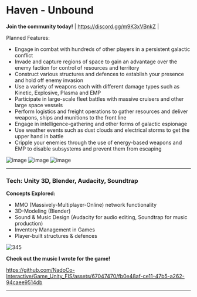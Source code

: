 # Haven - Unbound

**Join the community today!** | https://discord.gg/m9K3xVBnkZ |

Planned Features:
- Engage in combat with hundreds of other players in a persistent galactic conflict
- Invade and capture regions of space to gain an advantage over the enemy faction for control of resources and territory
- Construct various structures and defences to establish your presence and hold off enemy invasion
- Use a variety of weapons each with different damage types such as Kinetic, Explosive, Plasma and EMP
- Participate in large-scale fleet battles with massive cruisers and other large space vessels
- Perform logistics and freight operations to gather resources and deliver weapons, ships and munitions to the front line
- Engage in intelligence-gathering and other forms of galactic espionage
- Use weather events such as dust clouds and electrical storms to get the upper hand in battle
- Cripple your enemies through the use of energy-based weapons and EMP to disable subsystems and prevent them from escaping

![image](https://github.com/NadoCo-Interactive/Game_Unity_FIS/assets/67047470/5eb701ac-4bff-48dd-8730-04c0d3bc35c2)
![image](https://github.com/NadoCo-Interactive/Game_Unity_FIS/assets/67047470/9c98a2ee-e5c2-4e43-9545-e4cd190e3e20)
![image](https://github.com/NadoCo-Interactive/Game_Unity_FIS/assets/67047470/e96189a0-a421-45dc-a5d8-6e4930736e44)



---

### Tech: Unity 3D, Blender, Audacity, Soundtrap

**Concepts Explored:**
- MMO (Massively-Multiplayer-Online) network functionality
- 3D-Modeling (Blender)
- Sound & Music Design (Audacity for audio editing, Soundtrap for music production)
- Inventory Management in Games
- Player-built structures & defences

![345](https://github.com/NadoCo-Interactive/Game_Unity_FIS/assets/67047470/a7336539-ef27-4265-bfbf-b30f09a8a3c6)

**Check out the music I wrote for the game!**

https://github.com/NadoCo-Interactive/Game_Unity_FIS/assets/67047470/fb0e48af-ce11-47b5-a262-94caee9514db






---



